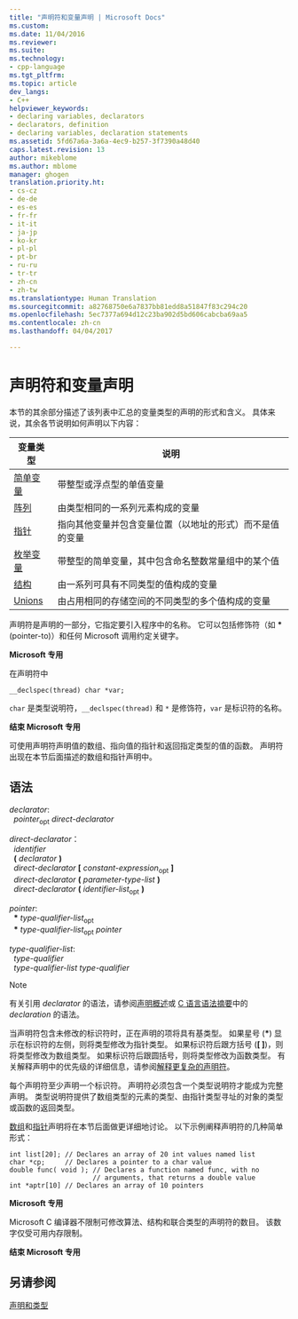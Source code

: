```yaml
---
title: "声明符和变量声明 | Microsoft Docs"
ms.custom: 
ms.date: 11/04/2016
ms.reviewer: 
ms.suite: 
ms.technology:
- cpp-language
ms.tgt_pltfrm: 
ms.topic: article
dev_langs:
- C++
helpviewer_keywords:
- declaring variables, declarators
- declarators, definition
- declaring variables, declaration statements
ms.assetid: 5fd67a6a-3a6a-4ec9-b257-3f7390a48d40
caps.latest.revision: 13
author: mikeblome
ms.author: mblome
manager: ghogen
translation.priority.ht:
- cs-cz
- de-de
- es-es
- fr-fr
- it-it
- ja-jp
- ko-kr
- pl-pl
- pt-br
- ru-ru
- tr-tr
- zh-cn
- zh-tw
ms.translationtype: Human Translation
ms.sourcegitcommit: a82768750e6a7837bb81edd8a51847f83c294c20
ms.openlocfilehash: 5ec7377a694d12c23ba902d5bd606cabcba69aa5
ms.contentlocale: zh-cn
ms.lasthandoff: 04/04/2017

---
```

# <a name="declarators-and-variable-declarations"></a>声明符和变量声明
本节的其余部分描述了该列表中汇总的变量类型的声明的形式和含义。 具体来说，其余各节说明如何声明以下内容：  
  
|变量类型|说明|  
|----------------------|-----------------|  
|[简单变量](../c-language/simple-variable-declarations.md)|带整型或浮点型的单值变量|  
|[阵列](../c-language/array-declarations.md)|由类型相同的一系列元素构成的变量|  
|[指针](../c-language/pointer-declarations.md)|指向其他变量并包含变量位置（以地址的形式）而不是值的变量|  
|[枚举变量](../c-language/c-enumeration-declarations.md)|带整型的简单变量，其中包含命名整数常量组中的某个值|  
|[结构](../c-language/structure-declarations.md)|由一系列可具有不同类型的值构成的变量|  
|[Unions](../c-language/union-declarations.md)|由占用相同的存储空间的不同类型的多个值构成的变量|  
  
 声明符是声明的一部分，它指定要引入程序中的名称。 它可以包括修饰符（如 **\*** (pointer-to)）和任何 Microsoft 调用约定关键字。  
  
 **Microsoft 专用**  
  
 在声明符中  
  
```  
__declspec(thread) char *var;  
```  
  
 `char` 是类型说明符，`__declspec(thread)` 和 `*` 是修饰符，`var` 是标识符的名称。  
  
 **结束 Microsoft 专用**  
  
 可使用声明符声明值的数组、指向值的指针和返回指定类型的值的函数。 声明符出现在本节后面描述的数组和指针声明中。  
  
## <a name="syntax"></a>语法  
 *declarator*:  
 &nbsp;&nbsp;*pointer*<sub>opt</sub> *direct-declarator*  
  
 *direct-declarator*：  
 &nbsp;&nbsp;*identifier*  
 &nbsp;&nbsp;**(**  *declarator*  **)**  
 &nbsp;&nbsp;*direct-declarator*  **[**  *constant-expression*<sub>opt</sub> **]**  
 &nbsp;&nbsp;*direct-declarator*  **(**  *parameter-type-list*  **)**  
 &nbsp;&nbsp;*direct-declarator*  **(**  *identifier-list*<sub>opt</sub> **)**  
  
 *pointer*:  
 &nbsp;&nbsp;**\*** *type-qualifier-list*<sub>opt</sub>  
 &nbsp;&nbsp;**\*** *type-qualifier-list*<sub>opt</sub> *pointer*  
  
 *type-qualifier-list*:  
 &nbsp;&nbsp;*type-qualifier*  
 &nbsp;&nbsp;*type-qualifier-list type-qualifier*  
  
> [!NOTE]
>  有关引用 *declarator* 的语法，请参阅[声明概述](../c-language/overview-of-declarations.md)或 [C 语言语法摘要](../c-language/c-language-syntax-summary.md)中的 *declaration* 的语法。  
  
 当声明符包含未修改的标识符时，正在声明的项将具有基类型。 如果星号 (**\***) 显示在标识符的左侧，则将类型修改为指针类型。 如果标识符后跟方括号 (**[ ]**)，则将类型修改为数组类型。 如果标识符后跟圆括号，则将类型修改为函数类型。 有关解释声明中的优先级的详细信息，请参阅[解释更复杂的声明符](../c-language/interpreting-more-complex-declarators.md)。  
  
 每个声明符至少声明一个标识符。 声明符必须包含一个类型说明符才能成为完整声明。 类型说明符提供了数组类型的元素的类型、由指针类型寻址的对象的类型或函数的返回类型。  
  
 [数组](../c-language/array-declarations.md)和[指针](../c-language/pointer-declarations.md)声明将在本节后面做更详细地讨论。 以下示例阐释声明符的几种简单形式：  
  
```  
int list[20]; // Declares an array of 20 int values named list  
char *cp;     // Declares a pointer to a char value  
double func( void ); // Declares a function named func, with no   
                     // arguments, that returns a double value  
int *aptr[10] // Declares an array of 10 pointers  
```  
  
 **Microsoft 专用**  
  
 Microsoft C 编译器不限制可修改算法、结构和联合类型的声明符的数目。 该数字仅受可用内存限制。  
  
 **结束 Microsoft 专用**  
  
## <a name="see-also"></a>另请参阅  
 [声明和类型](../c-language/declarations-and-types.md)
